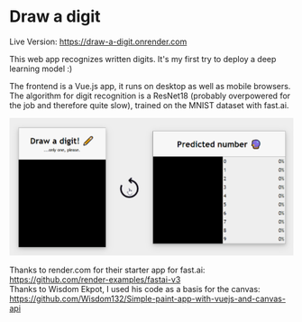 # Draw a digit
Live Version: https://draw-a-digit.onrender.com

This web app recognizes written digits. It's my first try to deploy a deep learning model :)  
 
The frontend is a Vue.js app, it runs on desktop as well as mobile browsers. The algorithm for digit recognition is a ResNet18 (probably overpowered for the job and therefore quite slow), trained on the MNIST dataset with fast.ai.  
 
![alt text](https://github.com/JohannesStutz/draw-a-digit/blob/master/animation.gif?raw=true)
 
Thanks to render.com for their starter app for fast.ai: https://github.com/render-examples/fastai-v3  
Thanks to Wisdom Ekpot, I used his code as a basis for the canvas: https://github.com/Wisdom132/Simple-paint-app-with-vuejs-and-canvas-api
